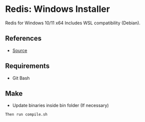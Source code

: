 # Redis: Windows Installer

Redis for Windows 10/11 x64
Includes WSL compatibility (Debian).

## References

- [Source](https://developer.redis.com/create/windows/)

## Requirements

- Git Bash

## Make

- Update binaries inside bin folder (If necessary)
  
```
Then run compile.sh
```
